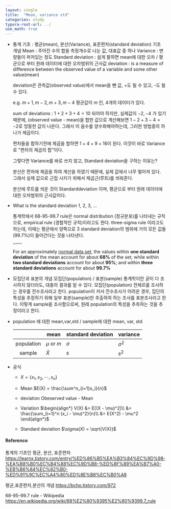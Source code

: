 ```yaml
---
layout: single
title:  "Mean, variance std"
categories: study
typora-root-url: ../
use_math: true
---
```


- 통계 기초 : 평균(mean), 분산(Variance), 표준편차(standard deviation)
  기초 개념
  Mean : 주어진 수의 합을 측정개수로 나눈 값, 대표값 중 하나
  Variance : 변량들이 퍼저있는 정도
  Standard deviation : 쉽게 팔하면 mean에 대한 오차 / 평균으로 부터 원래 데이터에 대한 오차범위의 근사값
  deviation : is a measure of difference between the observed value of a variable and some other value(mean)

  deviation은 관측값(observed value)에서 mean을 뺀 값, +도 될 수 있고, -도 될 수 있다.

  e.g. $m+1, m-2, m+3, m-4$ 
  평균값이 m 인, 4개의 데이터가 있다. 

  sum of deviations : $1+2+3+4 = 10$ 되어야 하지만, 실제값이 $-2, -4$ 가 있기 때문에, (observed value - mean)을 합한 값으로 계산해보면 $1-2+3-4 = -2$로 엉뚱한 값이 나온다.
  그래서 이 음수를 양수화해야하는데, 그러한 방법중의 하나가 제곱이다.

  편차들을 합하기전에 제곱을 합하면 $1+4+9+16$이 된다. 이것이 바로 Variance로 "편차의 제곱의 합"이다.

  그렇다면 Variance를 바로 쓰지 않고, Standard deviation을 구하는 이유는?

  분산은 편차에 제곱을 하여 계산을 하였기 때문에, 실제 값에서 너무 멀어져 있다. 그래서 실제 값으로 근접 시키기 위해서 제곱근(루트)를 씌워준다. 

  분산에 루트를 씌운 것이 Standarddeviation 이며, 평균으로 부터 원래 데이터에 대한 오차범위의 근사값이다.

- What is the standard deviation 1, 2, 3, ...

  통계학에서 68-95-99.7 rule은 normal distribution (정규분포)를 나타내는 규칙으로, empirical rule (경험적인 규칙)이라고도 한다. three-sigma rule 이라고도 하는데, 이때는 평균에서 양쪽으로 3 standard deviation의 범위에 거의 모든 값들(99.7%)이 들어간다는 것을 나타낸다.

  <img src="https://upload.wikimedia.org/wikipedia/commons/thumb/8/8c/Standard_deviation_diagram.svg/1920px-Standard_deviation_diagram.svg.png" alt="undefined" style="zoom: 33%;" />

  For an approximately [normal data set](https://en.wikipedia.org/wiki/Normal_distribution), the values within **one standard deviation** of the mean account for about **68%** of the set; while within **two standard deviations** account for about **95%**; and within **three standard deviations** account for about **99.7%**

  

- 모집단과 표본의 개념
  모집단(population) / 표본(sample)
  통계학이란 굳이 다 조사하지 않더라도, 대충의 결과를 알 수 있다.
  모집단(population) 전체르를 조사하는 경우를 전수조사라고 한다.
  population이 커서 전수조사가 어려운 경우, 집단의 특성을 추정하기 위해 일부 표본(sample)만 추출하여 하는 조사를 표본조사라고 한다.
  이렇게 sample을 조사함으로써, 원래 population의 특성을 추측하는 것을 추정이라고 한다.

- population 에 대한 mean,var,std / sample에 대한 mean, var, std

  |            | mean         | standard deviation | variance   |
  | :--------: | ------------ | ------------------ | ---------- |
  | population | $\mu$ or $m$ | $\sigma$           | $\sigma^2$ |
  |   sample   | $\bar {X}$   | $s$                | $s^2$      |

- 공식

  - $X = \{x_1, x_2, \cdots , x_n\}$
  - Mean
    $E(X) = \frac{\sum^n_{i=1}x_i}{n}$

  - deviation
    Obeserved value - Mean
  - Variation
    $\begin{align*} V(X) &= E[(X - \mu)^2]\\ &= \frac{\sum_{i=1}^n (x_i - \mu)^2}{n}\\ &= E(X^2) - \mu^2 \end{align*}$
  - Standard deviation
    $\sigma(X) = \sqrt{V(X)}$

#### Reference

통계의 기초인 평균, 분산, 표준편차
https://learnx.tistory.com/entry/%ED%86%B5%EA%B3%84%EC%9D%98-%EA%B8%B0%EC%B4%88%EC%9D%B8-%ED%8F%89%EA%B7%A0-%EB%B6%84%EC%82%B0-%ED%91%9C%EC%A4%80%ED%8E%B8%EC%B0%A8

평균,표준편차,분산의 개념
https://bcho.tistory.com/972


68-95-99.7 rule - Wikipedia
https://en.wikipedia.org/wiki/68%E2%80%9395%E2%80%9399.7_rule
